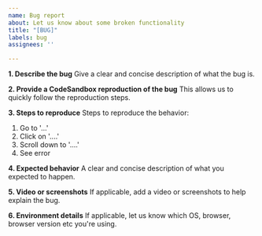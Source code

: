 ```yaml
---
name: Bug report
about: Let us know about some broken functionality
title: "[BUG]"
labels: bug
assignees: ''

---
```


**1. Describe the bug**
Give a clear and concise description of what the bug is.

**2. Provide a CodeSandbox reproduction of the bug**
This allows us to quickly follow the reproduction steps.

**3. Steps to reproduce**
Steps to reproduce the behavior:
1. Go to '...'
2. Click on '....'
3. Scroll down to '....'
4. See error

**4. Expected behavior**
A clear and concise description of what you expected to happen.

**5. Video or screenshots**
If applicable, add a video or screenshots to help explain the bug.

**6. Environment details**
If applicable, let us know which OS, browser, browser version etc you're using.
